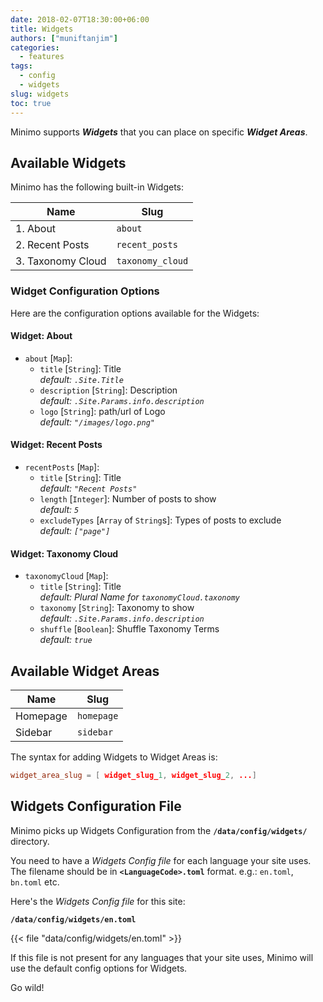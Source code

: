 ```yaml
---
date: 2018-02-07T18:30:00+06:00
title: Widgets
authors: ["muniftanjim"]
categories:
  - features
tags:
  - config
  - widgets
slug: widgets
toc: true
---
```

Minimo supports _**Widgets**_ that you can place on specific _**Widget Areas**_.

## Available Widgets

Minimo has the following built-in Widgets:

  Name             |  Slug
 ----------------- | -----------------
 1. About          | `about`
 2. Recent Posts   | `recent_posts`
 3. Taxonomy Cloud | `taxonomy_cloud`

### Widget Configuration Options

Here are the configuration options available for the Widgets:

#### Widget: About

- `about` [`Map`]:
  - `title` [`String`]: Title  
     _default: `.Site.Title`_
  - `description` [`String`]: Description  
    _default: `.Site.Params.info.description`_
  - `logo` [`String`]: path/url of Logo  
    _default: `"/images/logo.png"`_

#### Widget: Recent Posts

- `recentPosts` [`Map`]:
  - `title` [`String`]: Title  
    _default: `"Recent Posts"`_
  - `length` [`Integer`]: Number of posts to show  
    _default: `5`_
  - `excludeTypes` [`Array` of `String`s]:  Types of posts to exclude  
    _default: `["page"]`_

#### Widget: Taxonomy Cloud

- `taxonomyCloud` [`Map`]:
  - `title` [`String`]: Title  
    _default: Plural Name for `taxonomyCloud.taxonomy`_
  - `taxonomy` [`String`]: Taxonomy to show  
    _default: `.Site.Params.info.description`_
  - `shuffle` [`Boolean`]: Shuffle Taxonomy Terms  
    _default: `true`_

## Available Widget Areas

  Name    |  Slug
 -------- | ----------
 Homepage | `homepage`
 Sidebar  | `sidebar`

The syntax for adding Widgets to Widget Areas is:

```toml
widget_area_slug = [ widget_slug_1, widget_slug_2, ...]
```

## Widgets Configuration File

Minimo picks up Widgets Configuration from the **`/data/config/widgets/`** directory.

You need to have a _Widgets Config file_ for each language your site uses. The filename should be in **`<LanguageCode>.toml`** format. e.g.: `en.toml`, `bn.toml` etc.

Here's the _Widgets Config file_ for this site:

**`/data/config/widgets/en.toml`**

{{< file "data/config/widgets/en.toml" >}}

If this file is not present for any languages that your site uses, Minimo will use the default config options for Widgets.

Go wild!
